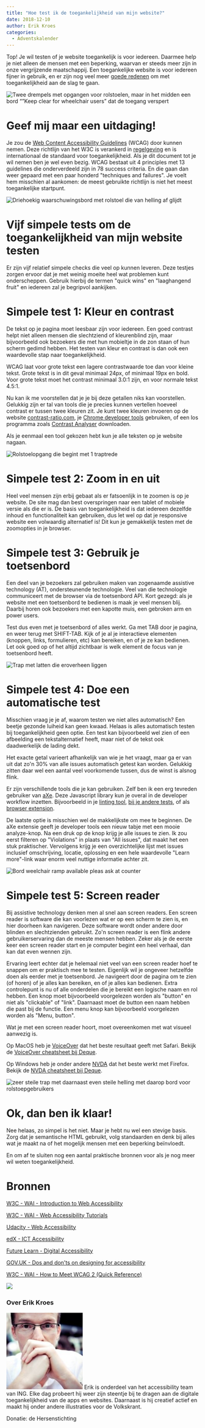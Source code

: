 ```yaml
---
title: "Hoe test ik de toegankelijkheid van mijn website?"
date: 2018-12-10
author: Erik Kroes
categories: 
  - Adventskalender
---
```

Top! Je wil testen of je website toegankelijk is voor iedereen. Daarmee help je niet alleen de mensen met een beperking, waarvan er steeds meer zijn in onze vergrijzende maatschappij. Een toegankelijke website is voor iedereen fijner in gebruik, en er zijn nog veel meer [goede redenen](https://www.w3.org/WAI/bcase/Overview) om met toegankelijkheid aan de slag te gaan.

![Twee drempels met opgangen voor rolstoelen, maar in het midden een bord “”Keep clear for wheelchair users” dat de toegang verspert](https://fronteers.nl/_img/adventskalender/toegankelijkheid-testen/keep-clear-accessibility-fail.jpg)

# Geef mij maar een uitdaging!

Je zou de [Web Content Accessibility Guidelines](https://www.w3.org/TR/WCAG/) (WCAG) door kunnen nemen. Deze richtlijn van het W3C is verankerd in [regelgeving](https://www.w3.org/WAI/policies/) en is internationaal de standaard voor toegankelijkheid. Als je dit document tot je wil nemen ben je wel even bezig. WCAG bestaat uit 4 principles met 13 guidelines die onderverdeeld zijn in 78 success criteria. En die gaan dan weer gepaard met een paar honderd "techniques and failures". Je voelt hem misschien al aankomen: de meest gebruikte richtlijn is niet het meest toegankelijke startpunt.

![Driehoekig waarschuwingsbord met rolstoel die van helling af glijdt](https://fronteers.nl/_img/adventskalender/toegankelijkheid-testen/wheelchair-sign.jpg)

# Vijf simpele tests om de toegankelijkheid van mijn website testen

Er zijn vijf relatief simpele checks die veel op kunnen leveren. Deze testjes zorgen ervoor dat je met weinig moeite heel wat problemen kunt onderscheppen. Gebruik hierbij de termen "quick wins" en "laaghangend fruit" en iedereen zal je begripvol aankijken.

# Simpele test 1: Kleur en contrast

De tekst op je pagina moet leesbaar zijn voor iedereen. Een goed contrast helpt niet alleen mensen die slechtziend of kleurenblind zijn, maar bijvoorbeeld ook bezoekers die met hun mobieltje in de zon staan of hun scherm gedimd hebben. Het testen van kleur en contrast is dan ook een waardevolle stap naar toegankelijkheid.

WCAG laat voor grote tekst een lagere contrastwaarde toe dan voor kleine tekst. Grote tekst is in dit geval minimaal 24px, of minimaal 19px en bold. Voor grote tekst moet het contrast minimaal 3.0:1 zijn, en voor normale tekst 4.5:1.

Nu kan ik me voorstellen dat je je bij deze getallen niks kan voorstellen. Gelukkig zijn er tal van tools die je precies kunnen vertellen hoeveel contrast er tussen twee kleuren zit. Je kunt twee kleuren invoeren op de website [contrast-ratio.com](https://contrast-ratio.com/), je [Chrome developer tools](https://developers.google.com/web/updates/2018/01/devtools#contrast) gebruiken, of een los programma zoals [Contrast Analyser](https://developer.paciellogroup.com/resources/contrastanalyser/) downloaden.

Als je eenmaal een tool gekozen hebt kun je alle teksten op je website nagaan.

![Rolstoelopgang die begint met 1 traptrede](https://fronteers.nl/_img/adventskalender/toegankelijkheid-testen/ally.jpg)

# Simpele test 2: Zoom in en uit

Heel veel mensen zijn erbij gebaat als er fatsoenlijk in te zoomen is op je website. De site mag dan best overspringen naar een tablet of mobiele versie als die er is. De basis van toegankelijkheid is dat iedereen dezelfde inhoud en functionaliteit kan gebruiken, dus let wel op dat je responsive website een volwaardig alternatief is! Dit kun je gemakkelijk testen met de zoomopties in je browser.

# Simpele test 3: Gebruik je toetsenbord

Een deel van je bezoekers zal gebruiken maken van zogenaamde assistive technology (AT), ondersteunende technologie. Veel van die technologie communiceert met de browser via de toetsenbord API. Kort gezegd: als je website met een toetsenbord te bedienen is maak je veel mensen blij. Daarbij horen ook bezoekers met een kapotte muis, een gebroken arm en power users.

Test dus even met je toetsenbord of alles werkt. Ga met TAB door je pagina, en weer terug met SHIFT-TAB. Kijk of je al je interactieve elementen (knoppen, links, formulieren, etc) kan bereiken, en of je ze kan bedienen. Let ook goed op of het altijd zichtbaar is welk element de focus van je toetsenbord heeft.

![Trap met latten die eroverheen liggen](https://fronteers.nl/_img/adventskalender/toegankelijkheid-testen/lb-prague-kunta-hora-14.jpg)

# Simpele test 4: Doe een automatische test

Misschien vraag je je af, waarom testen we niet alles automatisch? Een beetje gezonde luiheid kan geen kwaad. Helaas is alles automatisch testen bij toegankelijkheid geen optie. Een test kan bijvoorbeeld wel zien of een afbeelding een tekstalternatief heeft, maar niet of de tekst ook daadwerkelijk de lading dekt.

Het exacte getal varieert afhankelijk van wie je het vraagt, maar ga er van uit dat zo'n 30% van alle issues automatisch getest kan worden. Gelukkig zitten daar wel een aantal veel voorkomende tussen, dus de winst is alsnog flink.

Er zijn verschillende tools die je kan gebruiken. Zelf ben ik een erg tevreden gebruiker van [aXe](https://www.deque.com/axe/). Deze Javascript library kun je overal in de developer workflow inzetten. Bijvoorbeeld in je [linting tool](https://webhint.io/docs/user-guide/hints/hint-axe/), [bij je andere tests](https://github.com/dequelabs/axe-core/tree/develop/doc/examples), of als [browser extension](http://bitly.com/aXe-Chrome).

De laatste optie is misschien wel de makkelijkste om mee te beginnen. De aXe extensie geeft je developer tools een nieuw tabje met een mooie analyze-knop. Na een druk op de knop krijg je alle issues te zien. Ik zou eerst filteren op "Violations" in plaats van "All issues", dat maakt het een stuk praktischer. Vervolgens krijg je een overzichtelijke lijst met issues inclusief omschrijving, locatie, oplossing en een hele waardevolle "Learn more"-link waar enorm veel nuttige informatie achter zit.

![Bord weelchair ramp available pleas ask at counter](https://fronteers.nl/_img/adventskalender/toegankelijkheid-testen/1514154-408320525965919-1541568371-n-grande.jpg)

# Simpele test 5: Screen reader

Bij assistive technology denken men al snel aan screen readers. Een screen reader is software die kan voorlezen wat er op een scherm te zien is, en hier doorheen kan navigeren. Deze software wordt onder andere door blinden en slechtzienden gebruikt. Zo'n screen reader is een flink andere gebruikerservaring dan de meeste mensen hebben. Zeker als je de eerste keer een screen reader start en je computer begint een heel verhaal, dan kan dat even wennen zijn.

Ervaring leert echter dat je helemaal niet veel van een screen reader hoef te snappen om er praktisch mee te testen. Eigenlijk wil je ongeveer hetzelfde doen als eerder met je toetsenbord. Je navigeert door de pagina om te zien (of horen) of je alles kan bereiken, en of je alles kan bedienen. Extra controlepunt is nu of alle onderdelen die je bereikt een logische naam en rol hebben. Een knop moet bijvoorbeeld voorgelezen worden als "button" en niet als "clickable" of "link". Daarnaast moet de button een naam hebben die past bij de functie. Een menu knop kan bijvoorbeeld voorgelezen worden als "Menu, button".

Wat je met een screen reader hoort, moet overeenkomen met wat visueel aanwezig is.

Op MacOS heb je [VoiceOver](https://www.apple.com/lae/accessibility/mac/vision/) dat het beste resultaat geeft met Safari. Bekijk de [VoiceOver cheatsheet bij Deque](https://dequeuniversity.com/screenreaders/voiceover-keyboard-shortcuts).

Op Windows heb je onder andere [NVDA](https://www.nvaccess.org/) dat het beste werkt met Firefox. Bekijk de [NVDA cheatsheet bij Deque](https://dequeuniversity.com/screenreaders/nvda-keyboard-shortcuts).

![zeer steile trap met daarnaast even steile helling met daarop bord voor rolstoepgebruikers](https://fronteers.nl/_img/adventskalender/toegankelijkheid-testen/m3ed6g0adn001.jpg)

# Ok, dan ben ik klaar!

Nee helaas, zo simpel is het niet. Maar je hebt nu wel een stevige basis. Zorg dat je semantische HTML gebruikt, volg standaarden en denk bij alles wat je maakt na of het mogelijk mensen met een beperking beïnvloedt.

En om af te sluiten nog een aantal praktische bronnen voor als je nog meer wil weten toegankelijkheid.

# Bronnen

[W3C - WAI - Introduction to Web Accessibility](https://www.w3.org/WAI/fundamentals/accessibility-intro/)

[W3C - WAI - Web Accessibility Tutorials](https://www.w3.org/WAI/tutorials/)

[Udacity - Web Accessibility](https://www.udacity.com/course/web-accessibility--ud891)

[edX - ICT Accessibility](https://www.edx.org/course/information-communication-technology-ict-gtx-ict100x)

[Future Learn - Digital Accessibility](https://www.futurelearn.com/courses/digital-accessibility)

[GOV.UK - Dos and don'ts on designing for accessibility](https://accessibility.blog.gov.uk/2016/09/02/dos-and-donts-on-designing-for-accessibility/)

[W3C - WAI - How to Meet WCAG 2 (Quick Reference)](https://www.w3.org/WAI/WCAG21/quickref/)

![](https://fronteers.nl/_img/adventskalender/toegankelijkheid-testen/title-describes-topic-or-purpose.jpeg)

### Over Erik Kroes
<img src="/_img/adventskalender/erik.jpg" alt="Foto van Erik Kroes" class="floating-portrait" /> 
Erik is onderdeel van het accessibility team van ING. Elke dag probeert hij weer zijn steentje bij te dragen aan de digitale toegankelijkheid van de apps en websites. Daarnaast is hij creatief actief en maakt hij onder andere illustraties voor de Volkskrant.

Donatie: de Hersenstichting

